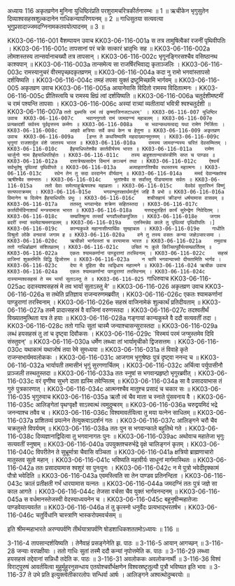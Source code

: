 अध्यायः 116
अकृतव्रणेन मुनिना युधिष्ठिरंप्रति परशुरामचरित्रकीर्तनारम्भः ॥ 1 ॥ ऋचीकेन भृगुसुतेन दिव्याश्वसहस्रशुल्कदानेन गाधिकन्यापरिणयनम् ॥ 2 ॥ गाधिसुतया सत्यवत्या भूगुप्रसादाज्जमदग्निनामकतवयोत्पादनम् ॥ 3 ॥

KK03-06-116-001	वैशम्पायन उवाच 
KK03-06-116-001a	स तत्र तामुषित्वैकां रजनीं पृथिवीपतिः ।
KK03-06-116-001c	तापसानां परं चक्रे सत्कारं भ्रातृभिः सह ॥
KK03-06-116-002a	लोमशस्तस्य तान्सर्वानाचख्यौ तत्र तापसान् ।
KK03-06-116-002c	भृगूनङ्गिरसश्चैव वसिष्ठानथ काश्यपान् ॥
KK03-06-116-003a	तान्समेत्य सा राजर्षिरभिवाद्य कृताञ्जलिः ।
KK03-06-116-003c	रामस्यानुचरं वीरमपृच्छदकृतव्रणम् ॥
KK03-06-116-004a	कदा नु रामो भगवांस्तापसो दर्शयिष्यति ।
KK03-06-116-004c	तमहं तपसा युक्तं द्रष्टुमिच्छामि भार्गवम् ॥
KK03-06-116-005	अकृतव्रण उवाच 
KK03-06-116-005a	आयानेवासि विदितो रामस्य विदितात्मनः ।
KK03-06-116-005c	प्रीतिस्त्वयि च रामस्य क्षिप्रं त्वां दर्शयिष्यति ॥
KK03-06-116-006a	चतुर्दशीमष्टमीं च रामं पश्यन्ति तापसाः ।
KK03-06-116-006c	अस्यां रात्र्यां व्यतीतायां भवित्री श्वश्चतुर्दशी ॥
KK03-06-116-007a	`ततो द्रक्ष्यसि रामं त्वं कृष्णाजिनजटाधरम्' ।
KK03-06-116-007	युधिष्ठिर उवाच 
KK03-06-116-007c	भवाननुगतो रामं जामदग्न्यं महाबलम् ।
KK03-06-116-007e	प्रत्यक्षदर्शी सर्वस्य पूर्ववृत्तस्य कर्मणः ॥
KK03-06-116-008a	स भवान्कथयत्वद्य यथा रामेण निर्जिताः ।
KK03-06-116-008c	आहवे क्षत्रियाः सर्वे कथं केन च हेतुना ॥
KK03-06-116-009	अकृतव्रण उवाच 
KK03-06-116-009a	[हन्त ते कथयिष्यामि महदाख्यानमुत्तमम् ।
KK03-06-116-009c	भृगूणां राजशार्दूल वंशे जातस्य भारत ॥
KK03-06-116-010a	रामस्य जामदग्न्यस्य चरितं देवसम्मितम् ।
KK03-06-116-010c	हैहयाधिपतेश्चैव कार्तवीर्यस्य भारत ॥
KK03-06-116-011a	रामेण चार्जुनो नाम हैहयाधिपतिर्हतः ।
KK03-06-116-011c	तस्य बाहुशतान्यासंस्त्रीणि सप्त च पाण्डव ॥
KK03-06-116-012a	दत्तात्रेयप्रसादेन विमानं काञ्चनं तथा ।
KK03-06-116-012c	ऐश्वर्यं सर्वभूतेषु पृथिव्यां पृथिवीपते ॥
KK03-06-116-013a	अव्याहतगतिश्चैव रथस्तस्य महात्मनः ।
KK03-06-116-013c	रथेन तेन तु सदा वरदानेन वीर्यवान् ॥
KK03-06-116-014a	ममर्द देवान्यक्षांश्च ऋषींश्चैव समन्ततः ।
KK03-06-116-014c	भूतांश्चैव स सर्वांस्तु पीडयामास सर्वतः ॥
KK03-06-116-015a	ततो देवाः समेत्याहुर्ऋषयश्च महाव्रताः ।
KK03-06-116-015c	देवदेवं सुरारिघ्नं विष्णुं सत्यपराक्रमम् ।
KK03-06-116-015e	भगवन्भूतरक्षार्थमर्जुनं जहि वै प्रभो ॥
KK03-06-116-016a	विमानेन च दिव्येन हैहयाधिपतिः प्रभुः ।
KK03-06-116-016c	शचीसहायं क्रीडन्तं धर्षयामास वासवम् ॥
KK03-06-116-017a	ततस्तु भगवान्देवः शक्रेण सहितस्तदा ।
KK03-06-116-017c	कार्तवीर्यविनाशार्थं मन्त्रयामास भारत ॥
KK03-06-116-018a	यत्तद्भूतहितं कार्यं सुरेन्द्रेण निवेदितम् ।
KK03-06-116-018c	सम्प्रतिश्रुत्य तत्सर्वं भगवाँल्लोकपूजितः ।
KK03-06-116-018e	जगाम बदरीं रम्यां स्वमेवाश्रममण्डलम् ॥
KK03-06-116-019a	एतस्मिन्नेव काले तु पृथिव्यां पृथिवीपतिः ।]
KK03-06-116-019c	कान्यकुब्जे महानासीत्पार्थिवः सुमहाबलः ।
KK03-06-116-019e	गाधीति विश्रुतो लोके वनवासं जगाम ह ॥
KK03-06-116-020a	वने तु तस्य वसतः कन्या जज्ञेऽप्सरःसमा ।
KK03-06-116-020c	ऋचीको भार्गवस्तां च वरयामास भारत ॥
KK03-06-116-021a	तमुवाच ततो गाधिर्ब्राह्मणं संशितव्रतम् ।
KK03-06-116-021c	उचितं नः कुले किञ्चित्पूर्वैर्यत्सम्प्रवर्तितम् ॥
KK03-06-116-022a	एकतः श्यामकर्णानां पाण्डुराणां तरस्विनाम् ।
KK03-06-116-022c	सहस्रं वाजिनां शुक्लमिति विद्धि द्विजोत्तम ॥
KK03-06-116-023a	न चापि भगवान्वाच्यो दीयतामिति भार्गव ।
KK03-06-116-023c	देया मे दुहिता चैव त्वद्विधाय महात्मने ॥
KK03-06-116-024	ऋचीक उवाच 
KK03-06-116-024a	एकतः श्यामकर्णानां पाण्डुराणां तरस्विनाम् ।
KK03-06-116-024c	दास्याम्यश्वसहस्रं ते मम भार्या सुताऽस्तु ते ॥
KK03-06-116-025	`गाधिरुवाच 
KK03-06-116-025ac	ददास्यश्वसहस्रं मे तव भार्या सुताऽस्तु मे' ॥
KK03-06-116-026	अकृतव्रण उवाच 
KK03-06-116-026a	स तथेति प्रतिज्ञाय राजन्वरुणमब्रवीत् ।
KK03-06-116-026c	एकतः श्यामकर्णानां पाण्डुराणां तरस्विनाम् ।
KK03-06-116-026e	सहस्रं वाजिनामेकं शुल्कार्थं प्रतिदीयताम् ॥
KK03-06-116-027a	तस्मै प्रादात्सहस्रं वै वाजिनां वरुणस्तदा ।
KK03-06-116-027c	तदश्वतीर्थं विख्यातमुत्थिता यत्र ते हयाः ॥
KK03-06-116-028a	गङ्गायां कान्यकुब्जे वै ददौ सत्यवतीं तदा ।
KK03-06-116-028c	ततो गाधिः सुतां चास्मै जन्याश्चासन्सुरास्तदा ॥
KK03-06-116-029a	लब्धं हयसहस्रं तु तां च दृष्ट्वा दिवौकसः ।
KK03-06-116-029c	`विस्मयं परमं जग्मुस्तमेव दिवि संस्तुवन्' ॥
KK03-06-116-030a	धर्मेण लब्ध्वा तां भार्यामृचीको द्विजसत्तमः ।
KK03-06-116-030c	यथाकामं यथाजोषं तया रेमे सुमध्यया ॥
KK03-06-116-031a	तं विवाहे कृते राजन्सभार्यमवलोककः ।
KK03-06-116-031c	आजगाम भृगुश्रेष्ठः पुत्रं दृष्ट्वा ननन्द च ॥
KK03-06-116-032a	भार्यापती तमासीनं भृगुं सुरगणार्चितम् ।
KK03-06-116-032c	अर्चित्वा पर्युपासीनौ प्राञ्जली तस्थतुस्तदा ॥
KK03-06-116-033a	ततः स्नुषां स भगवान्प्रहृष्टो भृगुरब्रवीत् ।
KK03-06-116-033c	वरं वृणीष्व सुभगे दाता ह्यस्मि तवेप्सितम् ॥
KK03-06-116-034a	सा वै प्रसादयाभास तं गुरुं पुत्रकारणात् ।
KK03-06-116-034c	आत्मनश्चैव मातुश्च प्रसादं च चकार सः ॥
KK03-06-116-035	भृगुरुवाच 
KK03-06-116-035a	ऋतौ त्वं चैव माता च स्नाते पुंसवनाय वै ।
KK03-06-116-035c	आलिङ्गेतां पृथग्वृक्षौ साऽस्वत्थं त्वमुदुम्बरम् ॥
KK03-06-116-036a	चरुद्वयमिदं भद्रे जनन्याश्च तवैव च ।
KK03-06-116-036c	विश्वमावर्तयित्वा तु मया यत्नेन साधितम् ॥
KK03-06-116-037a	प्राशितव्यं प्रयत्नेन तेत्युक्त्वाऽदर्शनं गतः ।
KK03-06-116-037c	आलिङ्गने चरौ चैव चक्रतुस्ते विपर्ययम् ॥
KK03-06-116-038a	ततः पुन स भगवान्काले बहुतिथे गते ।
KK03-06-116-038c	दिव्यज्ञानाद्विदित्वा तु भगवानागतः पुनः ॥
KK03-06-116-039ac	अथोवाच महातेजा भृगुः सत्यवतीं स्नुषाम् ॥
KK03-06-116-040a	उपयुक्तश्चरुर्भद्रे वृक्षे चालिङ्गनं कृतम् ।
KK03-06-116-040c	विपरीतेन ते सुभ्रूर्मात्रा चैवासि वञ्चिता ॥
KK03-06-116-041a	क्षत्रियो ब्राह्मणाचारो मातुस्तव सुतो महान् ।
KK03-06-116-041c	भविष्यति महावीर्यः साधूनां मार्गमास्थितः ॥
KK03-06-116-042a	ततः प्रसादयामास श्वशुरं सा पुनःपुनः ।
KK03-06-116-042c	न मे पुत्रो भवेदीदृक्कामं पौत्रो भवेदिति ॥
KK03-06-116-043a	एवमस्त्विति सा तेन पाण्डव प्रतिनन्दिता ।
KK03-06-116-043c	क्रालं प्रतीक्षती गर्भं धारयामास यत्नतः ॥
KK03-06-116-044a	जमदग्निं ततः पुत्रं जज्ञे सा काल आगते ।
KK03-06-116-044c	तेजसा वर्चसा चैव युक्तं भार्गवनन्दनम् ॥
KK03-06-116-045a	स वर्धमानस्तेजस्वी वेदस्याध्ययनेन च ।
KK03-06-116-045c	बहूनृषीन्महातेजाः पाण्डवेयात्यवर्तत ॥
KK03-06-116-046a	तं तु कृत्स्नो धनुर्वेदः प्रत्यभाद्भरतर्षभ ।
KK03-06-116-046c	चतुर्विधानि चास्त्राणि भास्करोपमवर्चसम् ॥

इति श्रीमन्महाभारते अरण्यपर्वणि तीर्थयात्रापर्वणि षोडशाधिकशततमोऽध्यायः ॥ 116 ॥

3-116-4 तापसान्दर्शयिष्यति । तेनैवाहं प्रसङ्गेनेति झ. पाठः ॥ 3-116-5 आयान् आगच्छन् ॥ 3-116-28 जन्याः वरपक्षीयाः । ततो गाधिः सुतां तस्मै ददौ कन्यां नृपोत्तमेति क. पाठः ॥ 3-116-29 लब्ध्वा हयसहस्रं तद्देवानां सन्निधौ तदेति क. पाठः ॥ 3-116-31 अवलोककः अवलोकनार्थी ॥ 3-116-36 विश्वं विराट्पुरुषं आवर्तयित्वा मुहुर्मुहुरनुसन्धाय एतयोश्चर्वोर्भक्षणेन विश्वस्रष्टृतुल्यौ पुत्रौ भविष्यत इति भावः ॥ 3-116-37 ते उभे प्रति इत्युक्त्वेतीकारलोपः सन्धिर्वा आर्षः । आलिङ्गने अश्वत्थोदुम्बरयोः ॥
